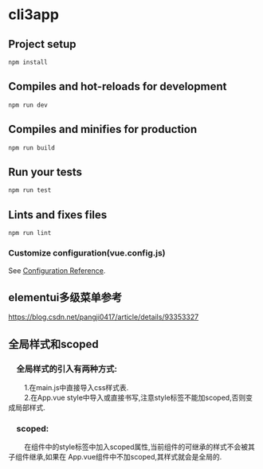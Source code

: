 # cli3app

## Project setup
```
npm install
```

## Compiles and hot-reloads for development
```
npm run dev
```

## Compiles and minifies for production
```
npm run build
```

## Run your tests
```
npm run test
```

## Lints and fixes files
```
npm run lint
```

### Customize configuration(vue.config.js)
See [Configuration Reference](https://cli.vuejs.org/config/).

## elementui多级菜单参考
https://blog.csdn.net/pangji0417/article/details/93353327

## 全局样式和scoped
### &emsp;全局样式的引入有两种方式:  
  &emsp; &emsp;1.在main.js中直接导入css样式表.  
  &emsp; &emsp;2.在App.vue style中导入或直接书写,注意style标签不能加scoped,否则变成局部样式.  
### &emsp;scoped:  
  &emsp; &emsp;在组件中的style标签中加入scoped属性,当前组件的可继承的样式不会被其子组件继承,如果在  App.vue组件中不加scoped,其样式就会是全局的.


